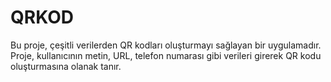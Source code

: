 # QRKOD
Bu proje, çeşitli verilerden QR kodları oluşturmayı sağlayan bir uygulamadır. Proje, kullanıcının metin, URL, telefon numarası gibi verileri girerek QR kodu oluşturmasına olanak tanır.
